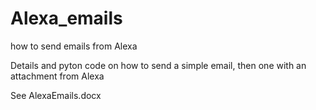 # Alexa_emails
how to send emails from Alexa

Details and pyton code on how to send a simple email, then one with an attachment from Alexa

See AlexaEmails.docx
